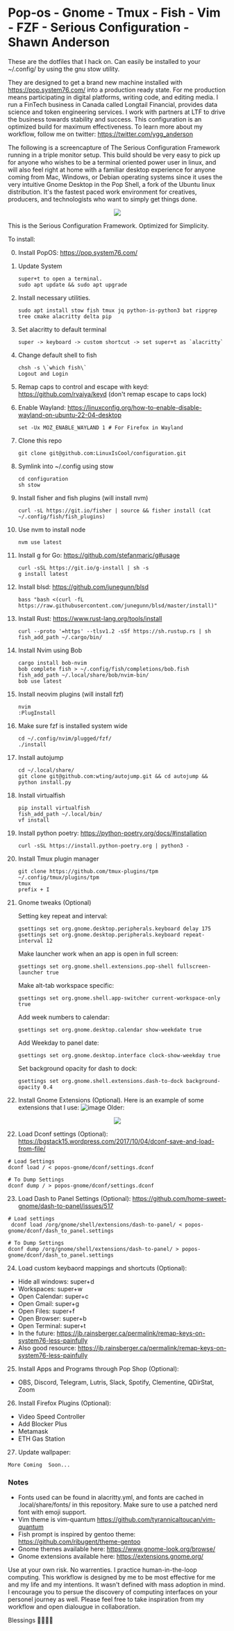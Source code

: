 # Pop-os - Gnome - Tmux - Fish - Vim - FZF - Serious Configuration - Shawn Anderson
These are the dotfiles that I hack on. Can easily be installed to your ~/.config/ by using the gnu stow utility.

They are designed to get a brand new machine installed with https://pop.system76.com/ into a production ready state. For me production means participating in digital platforms, writing code, and editing media. I run a FinTech business in Canada called Longtail Financial, provides data science and token engineering services. I work with partners at LTF to drive the business towards stability and success. This configuration is an optimized build for maximum effectiveness. To learn more about my workflow, follow me on twitter: https://twitter.com/ygg_anderson

The following is a screencapture of The Serious Configuration Framework running in a triple monitor setup. This build should be very easy to pick up for anyone who wishes to be a terminal           oriented power user in linux, and will also feel right at home with a familiar desktop experience for anyone coming from Mac, Windows, or Debian operating systems since it uses the very intuitive Gnome Desktop in the Pop Shell, a fork of the Ubuntu linux distribution. It's the fastest paced work environment for creatives, producers, and technologists who want to simply get things done. 
<div align="center">
  <img src="https://raw.githubusercontent.com/LinuxIsCool/configuration/master/popos-gnome/Screenshot%20from%202020-09-29%2001-56-33.png"/>
</div>


This is the Serious Configuration Framework. Optimized for Simplicity. 


To install:  

0. Install PopOS: https://pop.system76.com/ 

0. Update System
	```
	super+t to open a terminal.
	sudo apt update && sudo apt upgrade
	```	

1. Install necessary utilities.
	```
	sudo apt install stow fish tmux jq python-is-python3 bat ripgrep tree cmake alacritty delta pip  
	```  
2. Set alacritty to default terminal
	```
	super -> keyboard -> custom shortcut -> set super+t as `alacritty`
	```
	
2. Change default shell to fish
  	```
	chsh -s \`which fish\`  
	Logout and Login 
	```
	
4. Remap caps to control and escape with keyd: https://github.com/rvaiya/keyd (don't remap escape to caps lock)

3. Enable Wayland: https://linuxconfig.org/how-to-enable-disable-wayland-on-ubuntu-22-04-desktop 
	```
	set -Ux MOZ_ENABLE_WAYLAND 1 # For Firefox in Wayland
	```

	
5. Clone this repo  
	```
	git clone git@github.com:LinuxIsCool/configuration.git  
	```
	
6. Symlink into ~/.config using stow  
	```
	cd configuration  
	sh stow  
	```
	
7. Install fisher and fish plugins (will install nvm)
	```
	curl -sL https://git.io/fisher | source && fisher install (cat ~/.config/fish/fish_plugins)
	```
	
8. Use nvm to install node
	```
	nvm use latest
	```

8. Install g for Go: https://github.com/stefanmaric/g#usage 
	```
	curl -sSL https://git.io/g-install | sh -s
	g install latest
	```

9. Install blsd: https://github.com/junegunn/blsd
	```
	bass "bash <(curl -fL https://raw.githubusercontent.com/junegunn/blsd/master/install)"
	```
	
5. Install Rust: https://www.rust-lang.org/tools/install  
	```
	curl --proto '=https' --tlsv1.2 -sSf https://sh.rustup.rs | sh
	fish_add_path ~/.cargo/bin/
	```

6. Install Nvim using Bob  
	```
	cargo install bob-nvim
	bob complete fish > ~/.config/fish/completions/bob.fish
	fish_add_path ~/.local/share/bob/nvim-bin/
	bob use latest
	```

10. Install neovim plugins (will install fzf)
	```
	nvim  
	:PlugInstall
	```
	
11. Make sure fzf is installed system wide
	```
	cd ~/.config/nvim/plugged/fzf/  
	./install
	```
	
12. Install autojump
	```
	cd ~/.local/share/  
	git clone git@github.com:wting/autojump.git && cd autojump && python install.py
	```

13. Install virtualfish
	```
	pip install virtualfish  
	fish_add_path ~/.local/bin/  
	vf install  
	```
	
14. Install python poetry: https://python-poetry.org/docs/#installation
	```
	curl -sSL https://install.python-poetry.org | python3 -
	```
	
15. Install Tmux plugin manager
	```
	git clone https://github.com/tmux-plugins/tpm ~/.config/tmux/plugins/tpm  
	tmux  
	prefix + I  
	```

16. Gnome tweaks (Optional)

	Setting key repeat and interval:  
	```
	gsettings set org.gnome.desktop.peripherals.keyboard delay 175
	gsettings set org.gnome.desktop.peripherals.keyboard repeat-interval 12
	```
	
	Make launcher work when an app is open in full screen:  
	```
	gsettings set org.gnome.shell.extensions.pop-shell fullscreen-launcher true
	```
	
	Make alt-tab workspace specific:  
	```
	gsettings set org.gnome.shell.app-switcher current-workspace-only true
	```
	
	Add week numbers to calendar:  
	```
	gsettings set org.gnome.desktop.calendar show-weekdate true
	```
	
	Add Weekday to panel date:  
	```
	gsettings set org.gnome.desktop.interface clock-show-weekday true
	```
	
	Set background opacity for dash to dock:  
	```
	gsettings set org.gnome.shell.extensions.dash-to-dock background-opacity 0.4
	```
	
17. Install Gnome Extensions (Optional).
Here is an example of some extensions that I use:
![image](https://github.com/LinuxIsCool/configuration/assets/31582215/7f06581f-5938-48da-8c16-e4e5be20dc54)
Older:
<div align="center">
  <img src="https://raw.githubusercontent.com/LinuxIsCool/configuration/master/popos-gnome/extensions-nov-26-2020.png"/>
</div>



22. Load Dconf settings (Optional): https://bgstack15.wordpress.com/2017/10/04/dconf-save-and-load-from-file/ 
```
# Load Settings
dconf load / < popos-gnome/dconf/settings.dconf

# To Dump Settings 
dconf dump / > popos-gnome/dconf/settings.dconf
```

23. Load Dash to Panel Settings (Optional): https://github.com/home-sweet-gnome/dash-to-panel/issues/517 
```
# Load settings
 dconf load /org/gnome/shell/extensions/dash-to-panel/ < popos-gnome/dconf/dash_to_panel.settings

# To Dump Settings
dconf dump /org/gnome/shell/extensions/dash-to-panel/ > popos-gnome/dconf/dash_to_panel.settings
```


24. Load custom keybaord mappings and shortcuts (Optional):
* Hide all windows: super+d
* Workspaces: super+w
* Open Calendar: super+c
* Open Gmail: super+g
* Open Files: super+f
* Open Browser: super+b
* Open Terminal: super+t
* In the future: https://jb.rainsberger.ca/permalink/remap-keys-on-system76-less-painfully  
* Also good resource: https://jb.rainsberger.ca/permalink/remap-keys-on-system76-less-painfully 


25. Install Apps and Programs through Pop Shop (Optional):
* OBS, Discord, Telegram, Lutris, Slack, Spotify, Clementine, QDirStat, Zoom


26. Install Firefox Plugins (Optional):
* Video Speed Controller
* Add Blocker Plus
* Metamask
* ETH Gas Station


 27. Update wallpaper:



```
More Coming  Soon...
```

### Notes
* Fonts used can be found in alacritty.yml, and fonts are cached in .local/share/fonts/ in this repository. Make sure to use a patched nerd font with emoji support.
* Vim theme is vim-quantum https://github.com/tyrannicaltoucan/vim-quantum
* Fish prompt is inspired by gentoo theme: https://github.com/ribugent/theme-gentoo 
* Gnome themes available here: https://www.gnome-look.org/browse/ 
* Gnome extensions available here: https://extensions.gnome.org/

Use at your own risk. No warrenties. I practice human-in-the-loop computing. This workflow is designed by me to be most effective for me and my life and my intentions. It wasn't defined with mass adoption in mind. I encourage you to persue the discovery of computing interfaces on your personel journey as well. Please feel free to take inspiration from my workflow and open dialougue in collaboration.  

Blessings 🌟💎🦋💖
